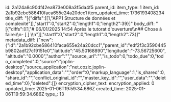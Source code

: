 id: 2a124a8c90df42ea873e008a3f5da4f5
parent_id: 
item_type: 1
item_id: 2a1b92cbe586410faca655e24a20dcc1
item_updated_time: 1736193408234
title_diff: "[{\"diffs\":[[1,\"APP1 Structure de données et complexité\"]],\"start1\":0,\"start2\":0,\"length1\":0,\"length2\":39}]"
body_diff: "[{\"diffs\":[[1,\"# 06/01/2025 14:54 Après le tutorat d'ouverture\\\n## Chose à faire:\\\n- [ ] \\\n\"]],\"start1\":0,\"start2\":0,\"length1\":0,\"length2\":73}]"
metadata_diff: {"new":{"id":"2a1b92cbe586410faca655e24a20dcc1","parent_id":"edf2f3c3590445b9802adf27c19151e0","latitude":"45.50168890","longitude":"-73.56725600","altitude":"0.0000","author":"","source_url":"","is_todo":0,"todo_due":0,"todo_completed":0,"source":"joplin-desktop","source_application":"net.cozic.joplin-desktop","application_data":"","order":0,"markup_language":1,"is_shared":0,"share_id":"","conflict_original_id":"","master_key_id":"","user_data":"","deleted_time":0},"deleted":[]}
encryption_cipher_text: 
encryption_applied: 0
updated_time: 2025-01-06T19:59:34.686Z
created_time: 2025-01-06T19:59:34.686Z
type_: 13